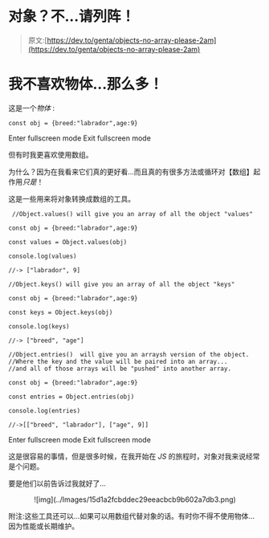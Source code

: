 # 对象？不...请列阵！

> 原文:[https://dev.to/genta/objects-no-array-please-2am](https://dev.to/genta/objects-no-array-please-2am)

# 我不喜欢物体...那么多！

这是一个*物体* :

```
const obj = {breed:"labrador",age:9} 
```

Enter fullscreen mode Exit fullscreen mode

但有时我更喜欢使用数组。

为什么？因为在我看来它们真的更好看...而且真的有很多方法或循环对【数组】起作用*只是*！

这是一些用来将对象转换成数组的工具。

```
 //Object.values() will give you an array of all the object "values"

const obj = {breed:"labrador",age:9}

const values = Object.values(obj)

console.log(values)

//-> ["labrador", 9]

//Object.keys() will give you an array of all the object "keys"

const obj = {breed:"labrador",age:9}

const keys = Object.keys(obj)

console.log(keys)

//-> ["breed", "age"]

//Object.entries()  will give you an arraysh version of the object. 
//Where the key and the value will be paired into an array... 
//and all of those arrays will be "pushed" into another array.

const obj = {breed:"labrador",age:9}

const entries = Object.entries(obj)

console.log(entries)

//->[["breed", "labrador"], ["age", 9]] 
```

Enter fullscreen mode Exit fullscreen mode

这是很容易的事情，但是很多时候，在我开始在 *JS* 的旅程时，对象对我来说经常是个问题。

要是他们以前告诉过我就好了...

<center>![img](../Images/15d1a2fcbddec29eeacbcb9b602a7db3.png)</center>

附注:这些工具还可以...如果可以用数组代替对象的话。有时你不得不使用物体...因为性能或长期维护。
